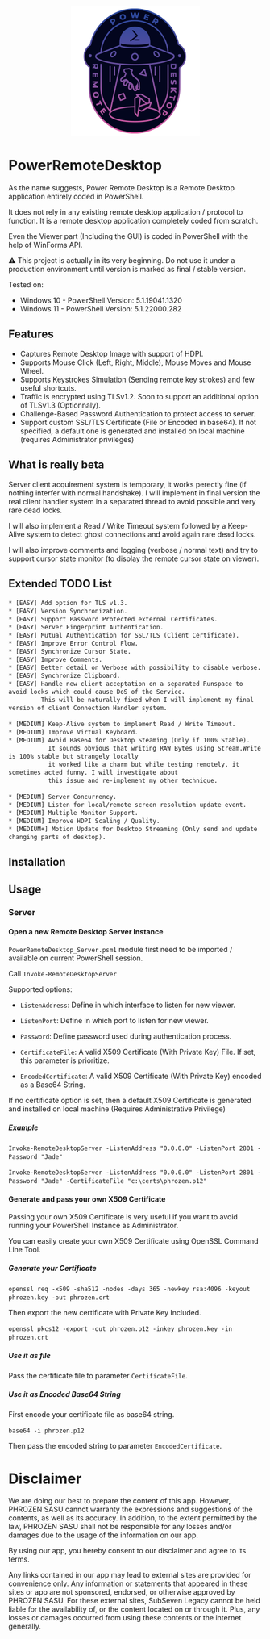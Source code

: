 <p align="center">
  <img src="icon.png"/>
</p>

# PowerRemoteDesktop

As the name suggests, Power Remote Desktop is a Remote Desktop application entirely coded in PowerShell.

It does not rely in any existing remote desktop application / protocol to function. It is a remote desktop application completely coded from scratch.

Even the Viewer part (Including the GUI) is coded in PowerShell with the help of WinForms API.

⚠️ This project is actually in its very beginning. Do not use it under a production environment until version is marked as final / stable version.

Tested on:

* Windows 10 - PowerShell Version: 5.1.19041.1320
* Windows 11 - PowerShell Version: 5.1.22000.282

## Features

* Captures Remote Desktop Image with support of HDPI.
* Supports Mouse Click (Left, Right, Middle), Mouse Moves and Mouse Wheel.
* Supports Keystrokes Simulation (Sending remote key strokes) and few useful shortcuts.
* Traffic is encrypted using TLSv1.2. Soon to support an additional option of TLSv1.3 (Optionnaly).
* Challenge-Based Password Authentication to protect access to server.
* Support custom SSL/TLS Certificate (File or Encoded in base64). If not specified, a default one is generated and installed on local machine (requires Administrator privileges)

## What is really beta

Server client acquirement system is temporary, it works perectly fine (if nothing interfer with normal handshake). I will implement in final version the real client handler system in a separated thread to avoid possible and very rare dead locks.

I will also implement a Read / Write Timeout system followed by a Keep-Alive system to detect ghost connections and avoid again rare dead locks.

I will also improve comments and logging (verbose / normal text) and try to support cursor state monitor (to display the remote cursor state on viewer).

## Extended TODO List

```
* [EASY] Add option for TLS v1.3.        
* [EASY] Version Synchronization.
* [EASY] Support Password Protected external Certificates.
* [EASY] Server Fingerprint Authentication.
* [EASY] Mutual Authentication for SSL/TLS (Client Certificate).
* [EASY] Improve Error Control Flow.        
* [EASY] Synchronize Cursor State.
* [EASY] Improve Comments.
* [EASY] Better detail on Verbose with possibility to disable verbose.
* [EASY] Synchronize Clipboard. 
* [EASY] Handle new client acceptation on a separated Runspace to avoid locks which could cause DoS of the Service.
         This will be naturally fixed when I will implement my final version of client Connection Handler system.

* [MEDIUM] Keep-Alive system to implement Read / Write Timeout.
* [MEDIUM] Improve Virtual Keyboard.
* [MEDIUM] Avoid Base64 for Desktop Steaming (Only if 100% Stable).
           It sounds obvious that writing RAW Bytes using Stream.Write is 100% stable but strangely locally
           it worked like a charm but while testing remotely, it sometimes acted funny. I will investigate about
           this issue and re-implement my other technique. 

* [MEDIUM] Server Concurrency.
* [MEDIUM] Listen for local/remote screen resolution update event.
* [MEDIUM] Multiple Monitor Support.
* [MEDIUM] Improve HDPI Scaling / Quality.
* [MEDIUM+] Motion Update for Desktop Streaming (Only send and update changing parts of desktop).
```

## Installation

## Usage

### Server

#### Open a new Remote Desktop Server Instance

`PowerRemoteDesktop_Server.psm1` module first need to be imported / available on current PowerShell session.

Call `Invoke-RemoteDesktopServer`

Supported options:

* `ListenAddress`: Define in which interface to listen for new viewer.
* `ListenPort`: Define in which port to listen for new viewer.
* `Password`: Define password used during authentication process.

* `CertificateFile`: A valid X509 Certificate (With Private Key) File. If set, this parameter is prioritize.
* `EncodedCertificate`: A valid X509 Certificate (With Private Key) encoded as a Base64 String.

If no certificate option is set, then a default X509 Certificate is generated and installed on local machine (Requires Administrative Privilege)

##### Example

`Invoke-RemoteDesktopServer -ListenAddress "0.0.0.0" -ListenPort 2801 -Password "Jade"`

`Invoke-RemoteDesktopServer -ListenAddress "0.0.0.0" -ListenPort 2801 -Password "Jade" -CertificateFile "c:\certs\phrozen.p12"`

#### Generate and pass your own X509 Certificate

Passing your own X509 Certificate is very useful if you want to avoid running your PowerShell Instance as Administrator.

You can easily create your own X509 Certificate using OpenSSL Command Line Tool.

##### Generate your Certificate

`openssl req -x509 -sha512 -nodes -days 365 -newkey rsa:4096 -keyout phrozen.key -out phrozen.crt`

Then export the new certificate with Private Key Included.

`openssl pkcs12 -export -out phrozen.p12 -inkey phrozen.key -in phrozen.crt`

##### Use it as file

Pass the certificate file to parameter `CertificateFile`.

##### Use it as Encoded Base64 String

First encode your certificate file as base64 string.

`base64 -i phrozen.p12`

Then pass the encoded string to parameter `EncodedCertificate`.

# Disclaimer

We are doing our best to prepare the content of this app. However, PHROZEN SASU cannot
warranty the expressions and suggestions of the contents, as well as its accuracy.
In addition, to the extent permitted by the law, PHROZEN SASU shall not be responsible
for any losses and/or damages due to the usage of the information on our app.

By using our app, you hereby consent to our disclaimer and agree to its terms.

Any links contained in our app may lead to external sites are provided for
convenience only. Any information or statements that appeared in these sites
or app are not sponsored, endorsed, or otherwise approved by PHROZEN SASU.
For these external sites, SubSeven Legacy cannot be held liable for the
availability of, or the content located on or through it.
Plus, any losses or damages occurred from using these contents or the internet
generally.

